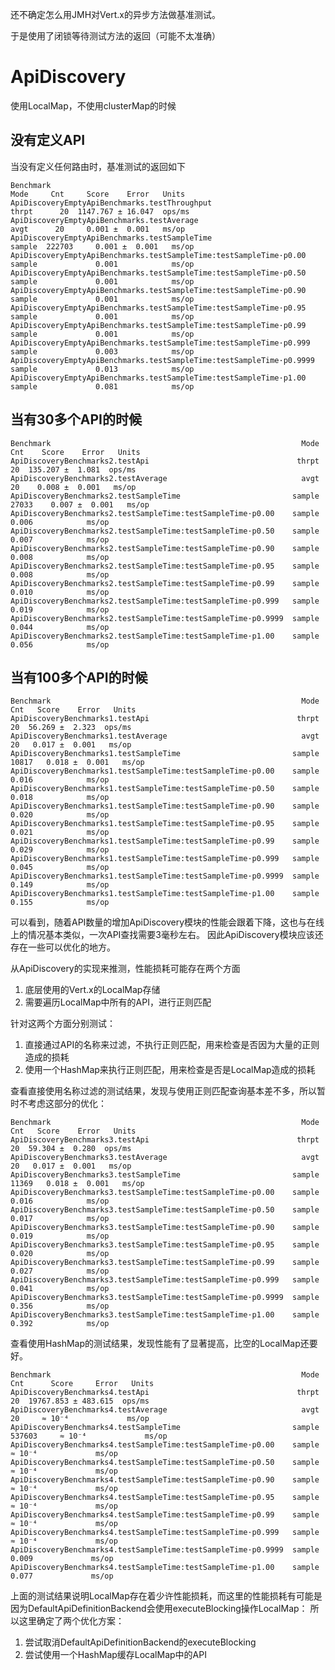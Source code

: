 还不确定怎么用JMH对Vert.x的异步方法做基准测试。

于是使用了闭锁等待测试方法的返回（可能不太准确）

# ApiDiscovery
使用LocalMap，不使用clusterMap的时候
## 没有定义API
当没有定义任何路由时，基准测试的返回如下

    Benchmark                                                               Mode     Cnt     Score    Error   Units
    ApiDiscoveryEmptyApiBenchmarks.testThroughput                          thrpt      20  1147.767 ± 16.047  ops/ms
    ApiDiscoveryEmptyApiBenchmarks.testAverage                              avgt      20     0.001 ±  0.001   ms/op
    ApiDiscoveryEmptyApiBenchmarks.testSampleTime                         sample  222703     0.001 ±  0.001   ms/op
    ApiDiscoveryEmptyApiBenchmarks.testSampleTime:testSampleTime·p0.00    sample             0.001            ms/op
    ApiDiscoveryEmptyApiBenchmarks.testSampleTime:testSampleTime·p0.50    sample             0.001            ms/op
    ApiDiscoveryEmptyApiBenchmarks.testSampleTime:testSampleTime·p0.90    sample             0.001            ms/op
    ApiDiscoveryEmptyApiBenchmarks.testSampleTime:testSampleTime·p0.95    sample             0.001            ms/op
    ApiDiscoveryEmptyApiBenchmarks.testSampleTime:testSampleTime·p0.99    sample             0.001            ms/op
    ApiDiscoveryEmptyApiBenchmarks.testSampleTime:testSampleTime·p0.999   sample             0.003            ms/op
    ApiDiscoveryEmptyApiBenchmarks.testSampleTime:testSampleTime·p0.9999  sample             0.013            ms/op
    ApiDiscoveryEmptyApiBenchmarks.testSampleTime:testSampleTime·p1.00    sample             0.081            ms/op

## 当有30多个API的时候

    Benchmark                                                        Mode    Cnt    Score    Error   Units
    ApiDiscoveryBenchmarks2.testApi                                 thrpt     20  135.207 ±  1.081  ops/ms
    ApiDiscoveryBenchmarks2.testAverage                              avgt     20    0.008 ±  0.001   ms/op
    ApiDiscoveryBenchmarks2.testSampleTime                         sample  27033    0.007 ±  0.001   ms/op
    ApiDiscoveryBenchmarks2.testSampleTime:testSampleTime·p0.00    sample           0.006            ms/op
    ApiDiscoveryBenchmarks2.testSampleTime:testSampleTime·p0.50    sample           0.007            ms/op
    ApiDiscoveryBenchmarks2.testSampleTime:testSampleTime·p0.90    sample           0.008            ms/op
    ApiDiscoveryBenchmarks2.testSampleTime:testSampleTime·p0.95    sample           0.008            ms/op
    ApiDiscoveryBenchmarks2.testSampleTime:testSampleTime·p0.99    sample           0.010            ms/op
    ApiDiscoveryBenchmarks2.testSampleTime:testSampleTime·p0.999   sample           0.019            ms/op
    ApiDiscoveryBenchmarks2.testSampleTime:testSampleTime·p0.9999  sample           0.044            ms/op
    ApiDiscoveryBenchmarks2.testSampleTime:testSampleTime·p1.00    sample           0.056            ms/op

## 当有100多个API的时候

    Benchmark                                                        Mode    Cnt   Score    Error   Units
    ApiDiscoveryBenchmarks1.testApi                                 thrpt     20  56.269 ±  2.323  ops/ms
    ApiDiscoveryBenchmarks1.testAverage                              avgt     20   0.017 ±  0.001   ms/op
    ApiDiscoveryBenchmarks1.testSampleTime                         sample  10817   0.018 ±  0.001   ms/op
    ApiDiscoveryBenchmarks1.testSampleTime:testSampleTime·p0.00    sample          0.016            ms/op
    ApiDiscoveryBenchmarks1.testSampleTime:testSampleTime·p0.50    sample          0.018            ms/op
    ApiDiscoveryBenchmarks1.testSampleTime:testSampleTime·p0.90    sample          0.020            ms/op
    ApiDiscoveryBenchmarks1.testSampleTime:testSampleTime·p0.95    sample          0.021            ms/op
    ApiDiscoveryBenchmarks1.testSampleTime:testSampleTime·p0.99    sample          0.029            ms/op
    ApiDiscoveryBenchmarks1.testSampleTime:testSampleTime·p0.999   sample          0.045            ms/op
    ApiDiscoveryBenchmarks1.testSampleTime:testSampleTime·p0.9999  sample          0.149            ms/op
    ApiDiscoveryBenchmarks1.testSampleTime:testSampleTime·p1.00    sample          0.155            ms/op

可以看到，随着API数量的增加ApiDiscovery模块的性能会跟着下降，这也与在线上的情况基本类似，一次API查找需要3毫秒左右。
因此ApiDiscovery模块应该还存在一些可以优化的地方。

从ApiDiscovery的实现来推测，性能损耗可能存在两个方面

1. 底层使用的Vert.x的LocalMap存储
2. 需要遍历LocalMap中所有的API，进行正则匹配

针对这两个方面分别测试：

1. 直接通过API的名称来过滤，不执行正则匹配，用来检查是否因为大量的正则造成的损耗
2. 使用一个HashMap来执行正则匹配，用来检查是否是LocalMap造成的损耗

查看直接使用名称过滤的测试结果，发现与使用正则匹配查询基本差不多，所以暂时不考虑这部分的优化：

    Benchmark                                                        Mode    Cnt   Score    Error   Units
    ApiDiscoveryBenchmarks3.testApi                                 thrpt     20  59.304 ±  0.280  ops/ms
    ApiDiscoveryBenchmarks3.testAverage                              avgt     20   0.017 ±  0.001   ms/op
    ApiDiscoveryBenchmarks3.testSampleTime                         sample  11369   0.018 ±  0.001   ms/op
    ApiDiscoveryBenchmarks3.testSampleTime:testSampleTime·p0.00    sample          0.016            ms/op
    ApiDiscoveryBenchmarks3.testSampleTime:testSampleTime·p0.50    sample          0.017            ms/op
    ApiDiscoveryBenchmarks3.testSampleTime:testSampleTime·p0.90    sample          0.019            ms/op
    ApiDiscoveryBenchmarks3.testSampleTime:testSampleTime·p0.95    sample          0.020            ms/op
    ApiDiscoveryBenchmarks3.testSampleTime:testSampleTime·p0.99    sample          0.027            ms/op
    ApiDiscoveryBenchmarks3.testSampleTime:testSampleTime·p0.999   sample          0.041            ms/op
    ApiDiscoveryBenchmarks3.testSampleTime:testSampleTime·p0.9999  sample          0.356            ms/op
    ApiDiscoveryBenchmarks3.testSampleTime:testSampleTime·p1.00    sample          0.392            ms/op

查看使用HashMap的测试结果，发现性能有了显著提高，比空的LocalMap还要好。


    Benchmark                                                        Mode     Cnt      Score     Error   Units
    ApiDiscoveryBenchmarks4.testApi                                 thrpt      20  19767.853 ± 483.615  ops/ms
    ApiDiscoveryBenchmarks4.testAverage                              avgt      20     ≈ 10⁻⁴             ms/op
    ApiDiscoveryBenchmarks4.testSampleTime                         sample  537603     ≈ 10⁻⁴             ms/op
    ApiDiscoveryBenchmarks4.testSampleTime:testSampleTime·p0.00    sample             ≈ 10⁻⁴             ms/op
    ApiDiscoveryBenchmarks4.testSampleTime:testSampleTime·p0.50    sample             ≈ 10⁻⁴             ms/op
    ApiDiscoveryBenchmarks4.testSampleTime:testSampleTime·p0.90    sample             ≈ 10⁻⁴             ms/op
    ApiDiscoveryBenchmarks4.testSampleTime:testSampleTime·p0.95    sample             ≈ 10⁻⁴             ms/op
    ApiDiscoveryBenchmarks4.testSampleTime:testSampleTime·p0.99    sample             ≈ 10⁻⁴             ms/op
    ApiDiscoveryBenchmarks4.testSampleTime:testSampleTime·p0.999   sample             ≈ 10⁻⁴             ms/op
    ApiDiscoveryBenchmarks4.testSampleTime:testSampleTime·p0.9999  sample              0.009             ms/op
    ApiDiscoveryBenchmarks4.testSampleTime:testSampleTime·p1.00    sample              0.077             ms/op

上面的测试结果说明LocalMap存在着少许性能损耗，而这里的性能损耗有可能是因为DefaultApiDefinitionBackend会使用executeBlocking操作LocalMap：
所以这里确定了两个优化方案：
1. 尝试取消DefaultApiDefinitionBackend的executeBlocking
2. 尝试使用一个HashMap缓存LocalMap中的API